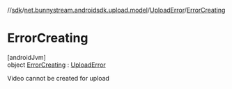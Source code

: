 //[sdk](../../../../index.md)/[net.bunnystream.androidsdk.upload.model](../../index.md)/[UploadError](../index.md)/[ErrorCreating](index.md)

# ErrorCreating

[androidJvm]\
object [ErrorCreating](index.md) : [UploadError](../index.md)

Video cannot be created for upload
